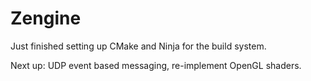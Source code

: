 Zengine
=======

Just finished setting up CMake and Ninja for the build system. 

Next up: UDP event based messaging, re-implement OpenGL shaders.
